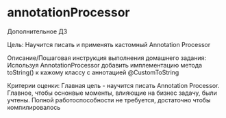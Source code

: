 # annotationProcessor

Дополнительное ДЗ

Цель:
Научится писать и применять кастомный Annotation Processor

Описание/Пошаговая инструкция выполнения домашнего задания:
Используя AnnotationProcessor добавить имплементацию метода toString() к
кажому классу с аннотацией @CustomToString


Критерии оценки:
Главная цель - научится писать Annotation Processor. 
Главное, чтобы оснонвые моменты, влияющие на бизнес задачу, были учтены. 
Полной работоспособности не требуется, достаточно чтобы компилировалось